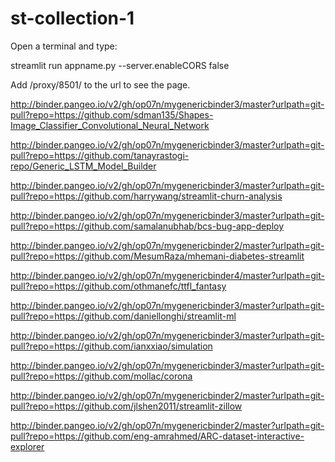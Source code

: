 # st-collection-1

Open a terminal and type:

streamlit run appname.py --server.enableCORS false

Add /proxy/8501/  to the url to see the page.


http://binder.pangeo.io/v2/gh/op07n/mygenericbinder3/master?urlpath=git-pull?repo=https://github.com/sdman135/Shapes-Image_Classifier_Convolutional_Neural_Network

http://binder.pangeo.io/v2/gh/op07n/mygenericbinder3/master?urlpath=git-pull?repo=https://github.com/tanayrastogi-repo/Generic_LSTM_Model_Builder

http://binder.pangeo.io/v2/gh/op07n/mygenericbinder3/master?urlpath=git-pull?repo=https://github.com/harrywang/streamlit-churn-analysis

http://binder.pangeo.io/v2/gh/op07n/mygenericbinder3/master?urlpath=git-pull?repo=https://github.com/samalanubhab/bcs-bug-app-deploy

http://binder.pangeo.io/v2/gh/op07n/mygenericbinder2/master?urlpath=git-pull?repo=https://github.com/MesumRaza/mhemani-diabetes-streamlit

http://binder.pangeo.io/v2/gh/op07n/mygenericbinder4/master?urlpath=git-pull?repo=https://github.com/othmanefc/ttfl_fantasy

http://binder.pangeo.io/v2/gh/op07n/mygenericbinder3/master?urlpath=git-pull?repo=https://github.com/daniellonghi/streamlit-ml

http://binder.pangeo.io/v2/gh/op07n/mygenericbinder3/master?urlpath=git-pull?repo=https://github.com/ianxxiao/simulation

http://binder.pangeo.io/v2/gh/op07n/mygenericbinder3/master?urlpath=git-pull?repo=https://github.com/mollac/corona

http://binder.pangeo.io/v2/gh/op07n/mygenericbinder2/master?urlpath=git-pull?repo=https://github.com/jlshen2011/streamlit-zillow

http://binder.pangeo.io/v2/gh/op07n/mygenericbinder2/master?urlpath=git-pull?repo=https://github.com/eng-amrahmed/ARC-dataset-interactive-explorer


